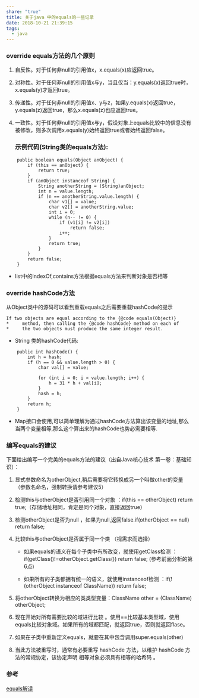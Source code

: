 ```yaml
---
share: "true"
title: 关于java 中的equals的一些记录
date: 2018-10-21 21:39:15
tags:
  - java
---
```


### override equals方法的几个原则

1. 自反性。对于任何非null的引用值x，x.equals(x)应返回true。

2. 对称性。对于任何非null的引用值x与y，当且仅当：y.equals(x)返回true时，x.equals(y)才返回true。

3. 传递性。对于任何非null的引用值x、y与z，如果y.equals(x)返回true，y.equals(z)返回true，那么x.equals(z)也应返回true。

4. 一致性。对于任何非null的引用值x与y，假设对象上equals比较中的信息没有被修改，则多次调用x.equals(y)始终返回true或者始终返回false。

   <!--more-->

   ### 示例代码(String类的equals方法):

```
    public boolean equals(Object anObject) {
        if (this == anObject) {
            return true;
        }
        if (anObject instanceof String) {
            String anotherString = (String)anObject;
            int n = value.length;
            if (n == anotherString.value.length) {
                char v1[] = value;
                char v2[] = anotherString.value;
                int i = 0;
                while (n-- != 0) {
                    if (v1[i] != v2[i])
                        return false;
                    i++;
                }
                return true;
            }
        }
        return false;
    }
```

* list中的indexOf,contains方法根据equals方法来判断对象是否相等



### override hashCode方法

从Object类中的源码可以看到重载equals之后需要重载hashCode的提示

```
If two objects are equal according to the {@code equals(Object)}
*     method, then calling the {@code hashCode} method on each of
*     the two objects must produce the same integer result.
```

* String 类的hashCode代码:

```
    public int hashCode() {
        int h = hash;
        if (h == 0 && value.length > 0) {
            char val[] = value;

            for (int i = 0; i < value.length; i++) {
                h = 31 * h + val[i];
            }
            hash = h;
        }
        return h;
    }
```

* Map接口会使用,可以简单理解为通过hashCode方法算出该变量的地址,那么当两个变量相等,那么这个算出来的hashCode也势必需要相等.

### 编写equals的建议

下面给出编写一个完美的equals方法的建议（出自Java核心技术 第一卷：基础知识）：

1. 显式参数命名为otherObject,稍后需要将它转换成另一个叫做other的变量（参数名命名，强制转换请参考建议5）

2. 检测this与otherObject是否引用同一个对象 ：if(this == otherObject) return true;（存储地址相同，肯定是同个对象，直接返回true）

3. 检测otherObject是否为null ，如果为null,返回false.if(otherObject == null) return false;

4. 比较this与otherObject是否属于同一个类 （视需求而选择）

   * 如果equals的语义在每个子类中有所改变，就使用getClass检测 ：if(getClass()!=otherObject.getClass()) return false; (参考前面分析的第6点)

   * 如果所有的子类都拥有统一的语义，就使用instanceof检测 ：if(!(otherObject instanceof ClassName)) return false;

5. 将otherObject转换为相应的类类型变量：ClassName other = (ClassName) otherObject;

6. 现在开始对所有需要比较的域进行比较 。使用==比较基本类型域，使用equals比较对象域。如果所有的域都匹配，就返回true，否则就返回flase。

7. 如果在子类中重新定义equals，就要在其中包含调用super.equals(other)

8. 当此方法被重写时，通常有必要重写 hashCode 方法，以维护 hashCode 方法的常规协定，该协定声明 相等对象必须具有相等的哈希码 。

### 参考

[equals解读](https://blog.csdn.net/javazejian/article/details/51348320)


